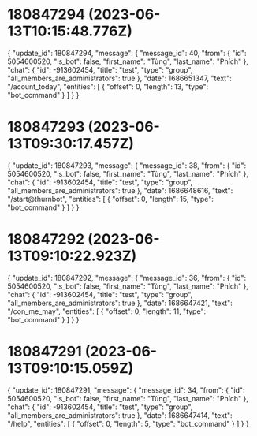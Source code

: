 # 180847294 (2023-06-13T10:15:48.776Z)

{
  "update_id": 180847294,
  "message": {
    "message_id": 40,
    "from": {
      "id": 5054600520,
      "is_bot": false,
      "first_name": "Tùng",
      "last_name": "Phích"
    },
    "chat": {
      "id": -913602454,
      "title": "test",
      "type": "group",
      "all_members_are_administrators": true
    },
    "date": 1686651347,
    "text": "/acount_today",
    "entities": [
      {
        "offset": 0,
        "length": 13,
        "type": "bot_command"
      }
    ]
  }
}

# 180847293 (2023-06-13T09:30:17.457Z)

{
  "update_id": 180847293,
  "message": {
    "message_id": 38,
    "from": {
      "id": 5054600520,
      "is_bot": false,
      "first_name": "Tùng",
      "last_name": "Phích"
    },
    "chat": {
      "id": -913602454,
      "title": "test",
      "type": "group",
      "all_members_are_administrators": true
    },
    "date": 1686648616,
    "text": "/start@thurnbot",
    "entities": [
      {
        "offset": 0,
        "length": 15,
        "type": "bot_command"
      }
    ]
  }
}

# 180847292 (2023-06-13T09:10:22.923Z)

{
  "update_id": 180847292,
  "message": {
    "message_id": 36,
    "from": {
      "id": 5054600520,
      "is_bot": false,
      "first_name": "Tùng",
      "last_name": "Phích"
    },
    "chat": {
      "id": -913602454,
      "title": "test",
      "type": "group",
      "all_members_are_administrators": true
    },
    "date": 1686647421,
    "text": "/con_me_may",
    "entities": [
      {
        "offset": 0,
        "length": 11,
        "type": "bot_command"
      }
    ]
  }
}

# 180847291 (2023-06-13T09:10:15.059Z)

{
  "update_id": 180847291,
  "message": {
    "message_id": 34,
    "from": {
      "id": 5054600520,
      "is_bot": false,
      "first_name": "Tùng",
      "last_name": "Phích"
    },
    "chat": {
      "id": -913602454,
      "title": "test",
      "type": "group",
      "all_members_are_administrators": true
    },
    "date": 1686647414,
    "text": "/help",
    "entities": [
      {
        "offset": 0,
        "length": 5,
        "type": "bot_command"
      }
    ]
  }
}